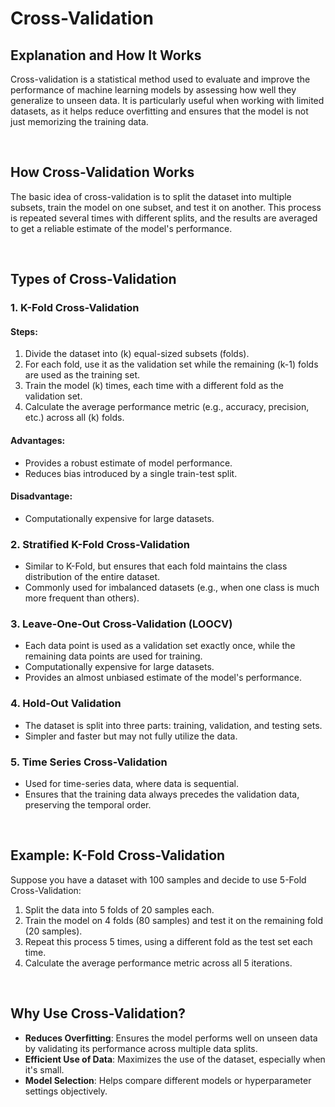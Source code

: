 # Cross-Validation

## Explanation and How It Works

Cross-validation is a statistical method used to evaluate and improve the performance of machine learning models by assessing how well they generalize to unseen data. It is particularly useful when working with limited datasets, as it helps reduce overfitting and ensures that the model is not just memorizing the training data.

<br>

## How Cross-Validation Works

The basic idea of cross-validation is to split the dataset into multiple subsets, train the model on one subset, and test it on another. This process is repeated several times with different splits, and the results are averaged to get a reliable estimate of the model's performance.

<br>

## Types of Cross-Validation

### 1. **K-Fold Cross-Validation**
#### Steps:
1. Divide the dataset into \(k\) equal-sized subsets (folds).
2. For each fold, use it as the validation set while the remaining \(k-1\) folds are used as the training set.
3. Train the model \(k\) times, each time with a different fold as the validation set.
4. Calculate the average performance metric (e.g., accuracy, precision, etc.) across all \(k\) folds.

#### Advantages:
- Provides a robust estimate of model performance.
- Reduces bias introduced by a single train-test split.

#### Disadvantage:
- Computationally expensive for large datasets.

### 2. **Stratified K-Fold Cross-Validation**
- Similar to K-Fold, but ensures that each fold maintains the class distribution of the entire dataset.
- Commonly used for imbalanced datasets (e.g., when one class is much more frequent than others).

### 3. **Leave-One-Out Cross-Validation (LOOCV)**
- Each data point is used as a validation set exactly once, while the remaining data points are used for training.
- Computationally expensive for large datasets.
- Provides an almost unbiased estimate of the model's performance.

### 4. **Hold-Out Validation**
- The dataset is split into three parts: training, validation, and testing sets.
- Simpler and faster but may not fully utilize the data.

### 5. **Time Series Cross-Validation**
- Used for time-series data, where data is sequential.
- Ensures that the training data always precedes the validation data, preserving the temporal order.

<br>

## Example: K-Fold Cross-Validation

Suppose you have a dataset with 100 samples and decide to use 5-Fold Cross-Validation:

1. Split the data into 5 folds of 20 samples each.
2. Train the model on 4 folds (80 samples) and test it on the remaining fold (20 samples).
3. Repeat this process 5 times, using a different fold as the test set each time.
4. Calculate the average performance metric across all 5 iterations.

<br>

## Why Use Cross-Validation?

- **Reduces Overfitting**: Ensures the model performs well on unseen data by validating its performance across multiple data splits.
- **Efficient Use of Data**: Maximizes the use of the dataset, especially when it's small.
- **Model Selection**: Helps compare different models or hyperparameter settings objectively.

